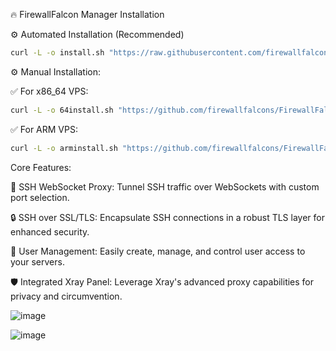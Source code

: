 🔥 FirewallFalcon Manager Installation


⚙️ Automated Installation (Recommended)

```sh
curl -L -o install.sh "https://raw.githubusercontent.com/firewallfalcons/FirewallFalcon-Manager/refs/heads/main/install.sh" && chmod +x install.sh && sudo ./install.sh && rm install.sh
```

⚙️ Manual Installation:

✅ For x86_64 VPS:
```sh
curl -L -o 64install.sh "https://github.com/firewallfalcons/FirewallFalcon-Manager/raw/refs/heads/main/64install.sh" && chmod +x 64install.sh && sudo ./64install.sh && rm 64install.sh
```
✅ For ARM VPS:
```sh
curl -L -o arminstall.sh "https://github.com/firewallfalcons/FirewallFalcon-Manager/raw/refs/heads/main/arminstall.sh" && chmod +x arminstall.sh && sudo ./arminstall.sh && rm arminstall.sh
```


Core Features:

🚀 SSH WebSocket Proxy: Tunnel SSH traffic over WebSockets with custom port selection.


🔒 SSH over SSL/TLS: Encapsulate SSH connections in a robust TLS layer for enhanced security.


👥 User Management: Easily create, manage, and control user access to your servers.


🛡️ Integrated Xray Panel: Leverage Xray's advanced proxy capabilities for privacy and circumvention.




![image](https://github.com/user-attachments/assets/f072a6f0-613b-465d-8693-d63daab28baf)



![image](https://github.com/user-attachments/assets/a9cbe7ce-f2ab-4b16-80be-17ada4782206)







